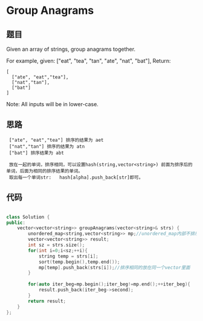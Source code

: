 # Group Anagrams

## 题目
Given an array of strings, group anagrams together.

For example, given: ["eat", "tea", "tan", "ate", "nat", "bat"], 
Return:
```
[
  ["ate", "eat","tea"],
  ["nat","tan"],
  ["bat"]
]
```
Note: All inputs will be in lower-case.

## 思路

     ["ate", "eat","tea"] 排序的结果为 aet
     ["nat","tan"] 排序的结果为 atn
     ["bat"] 排序结果为 abt
     
     放在一起的单词，排序相同，可以设置hash(string,vector<string>) 前面为排序后的单词，后面为相同的排序结果的单词。
     取出每一个单词str:   hash[alpha].push_back[str]即可。

## 代码

```cpp

class Solution {
public:
    vector<vector<string>> groupAnagrams(vector<string>& strs) {
        unordered_map<string,vector<string>> mp;//unordered_map内部不排序
        vector<vector<string>> result;
        int sz = strs.size();
        for(int i=0;i<sz;++i){
            string temp = strs[i];
            sort(temp.begin(),temp.end()); 
            mp[temp].push_back(strs[i]);//排序相同的放在同一个vector里面
        }
       
        for(auto iter_beg=mp.begin();iter_beg!=mp.end();++iter_beg){
            result.push_back(iter_beg->second);
        }
        return result;
    }
};

```
